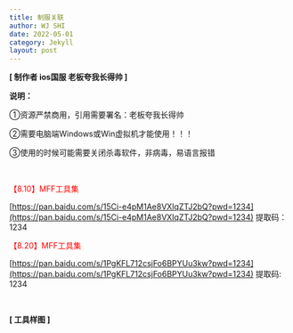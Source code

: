 ```yaml
---
title: 制服关联
author: WJ SHI
date: 2022-05-01
category: Jekyll
layout: post
---
```




**[ 制作者 ios国服 老板夸我长得帅 ]**  

 **说明：**

①资源严禁商用，引用需要署名：老板夸我长得帅

②需要电脑端Windows或Win虚拟机才能使用！！！

③使用的时候可能需要关闭杀毒软件，非病毒，易语言报错

<br >

<font color='red'>【8.10】MFF工具集</font>

[https://pan.baidu.com/s/15Ci-e4pM1Ae8VXIqZTJ2bQ?pwd=1234](https://pan.baidu.com/s/15Ci-e4pM1Ae8VXIqZTJ2bQ?pwd=1234)  提取码：1234

<font color='red'>【8.20】MFF工具集</font>

[https://pan.baidu.com/s/1PgKFL712csjFo6BPYUu3kw?pwd=1234](https://pan.baidu.com/s/1PgKFL712csjFo6BPYUu3kw?pwd=1234) 提取码: 1234

<br >

**[ 工具样图 ]** 

<img src="https://www.nextstepone.ltd/mff/images/zhifuguanlian.png" alt="" referrerpolicy="no-referrer">

<br >





